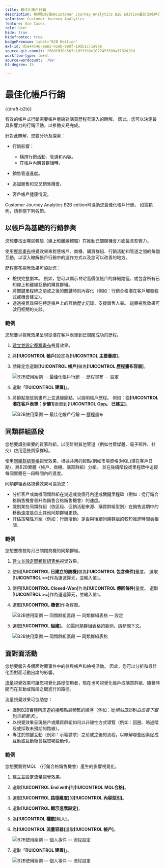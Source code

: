 ```yaml
---
title: 最佳化帳戶行銷
description: 瞭解如何使用Customer Journey Analytics B2B edition最佳化帳戶行銷。
solution: Customer Journey Analytics
feature: Use Cases
role: User
hide: true
hidefromtoc: true
badgePremium: label="B2B Edition"
exl-id: d5e44546-ea82-42eb-98df-19d51c71e9be
source-git-commit: f66df039c56fc1df3fb0e102745f500a3782d26d
workflow-type: tm+mt
source-wordcount: '709'
ht-degree: 1%

---
```


# 最佳化帳戶行銷

{{draft-b2b}}

有效的帳戶式行銷需要帳戶層級對購買歷程有深入的瞭解。 因此，您可以決定最具影響力的行銷活動，以推動交易完成。

針對此瞭解，您要分析及探索：

* 行銷影響：

   * 橫跨行銷活動、管道和內容。
   * 在帳戶內購買群組時，

* 銷售管道進度。
* 追加銷售和交叉銷售機會。
* 客戶帳戶健康情況。


Customer Journey Analytics B2B edition可協助您最佳化帳戶行銷。 如需範例，請參閱下列各節。


## 以帳戶為基礎的行銷參與

您想要找出哪些體驗（線上和離線體驗）在推動已關閉機會方面最具影響力。

使用[歷程畫布](/help/analysis-workspace/visualizations/journey-canvas/journey-canvas.md)視覺效果來對應帳戶、商機、購買群組、行銷活動和管道之間的每個互動，以深入瞭解帳戶行銷中的運作方式以及您可以改善的地方。

歷程畫布視覺效果可協助您：

* 檢視完整劇本。 例如，您可以顯示&#x200B;*特定*&#x200B;高價值帳戶的詳細路徑，或包含所有已知線上和離線互動的購買群組。
* 將關鍵里程碑之前或之後的關鍵時刻內容化（例如：行銷合格潛在客戶觸發程式或機會建立）。
* 透過視覺效果在特定帳戶上的互動歷史記錄，支援銷售人員。 這類視覺效果可啟用相關的交談。

### 範例

您想要以視覺效果呈現從潛在客戶表單到已關閉成功的歷程。

1. [建立並設定歷程畫布](/help/analysis-workspace/visualizations/journey-canvas/configure-journey-canvas.md)視覺效果。
1. 將&#x200B;**[!UICONTROL 帳戶]**&#x200B;設定為&#x200B;**[!UICONTROL 主要量度]**。
1. 請確定您選取&#x200B;**[!UICONTROL 帳戶]**&#x200B;做為&#x200B;**[!UICONTROL 歷程畫布容器]**。

   ![B2B使用案例 — 最佳化帳戶行銷 — 歷程畫布 — 設定](assets/b2b-uc-optimize-marketing-journey-canvas-config.png)

1. 選取「**[!UICONTROL 建置]**」。
1. 將節點拖放到畫布上並連線節點，以說明帳戶歷程。 例如：從&#x200B;**[!UICONTROL 潛在客戶表單：步驟1]**&#x200B;表單到&#x200B;**[!UICONTROL Opp。 已建立]**。

   ![B2B使用案例 — 最佳化帳戶行銷 — 歷程畫布](assets/b2b-uc-optimize-marketing-journey-canvas.png)


## 同類群組區段

您想要識別重要的買家群組，以便針對其他管道（例如付費媒體、電子郵件、社交）啟用這些買家群組。

使用[同類群組表格](/help/analysis-workspace/visualizations/cohort-table/cohort-analysis.md)視覺效果，根據共用的起點(例如市場資格(MQL)潛在客戶日期)，將B2B實體（帳戶、商機、購買群組）分組。 並在後續階段或里程碑中追蹤每個實體在一段時間內的進度。

同類群組表格視覺效果可協助您：

* 分析客戶或商機同類群組在幾週或幾個月內達成關鍵里程碑（例如：從行銷合格銷售機會晉升為銷售合格銷售機會）的速度。
* 識別某些同類群組（依區段、促銷活動來源、購買群組型別）在銷售週期中的移動速度是否比其他同類群組更快。
* 評估策略性方案（例如：行銷活動）是否與後續同類群組的較短推進時間表相關。

### 範例

您想要檢視每月已關閉商機的同類群組。

1. [建立並設定同類群組表格](/help/analysis-workspace/visualizations/cohort-table/t-cohort.md)視覺效果。
1. 使用&#x200B;**[!UICONTROL 已建立的商機]**&#x200B;做為&#x200B;**[!UICONTROL 包含條件]**&#x200B;量度。 選取&#x200B;**[!UICONTROL >=]**&#x200B;作為運運算元，並輸入值`1`。
1. 使用&#x200B;**[!UICONTROL Closed-Won]**&#x200B;作為&#x200B;**[!UICONTROL 傳回條件]**&#x200B;量度。 選取&#x200B;**[!UICONTROL >=]**&#x200B;作為運運算元，並輸入值`1`。
1. 選取&#x200B;**[!UICONTROL 機會]**&#x200B;作為容器。

   ![B2B使用案例 — 同類群組區段 — 同類群組表格 — 設定](assets/b2b-uc-optimize-marketing-cohort-table-config.png)

1. 選取&#x200B;**[!UICONTROL 組建]**。 如需同類群組表格的範例，請參閱下文。

   ![B2B使用案例 — 同類群組區段 — 同類群組表格](assets/b2b-uc-optimize-marketing-cohort-table.png)


## 面對面活動

您想要報告多個面對面事件中的參與帳戶和檢視活動。 因此，您可以分析和最佳化面對面活動出席的影響。

[流量](/help/analysis-workspace/visualizations/c-flow/flow.md)視覺效果可讓您視覺化路徑使用者，現在也可視覺化帳戶或購買群組、隨著時間而在互動或階段之間進行的路徑。

流量視覺效果可協助您：

* 識別B2B實體所周遊的接觸點最頻繁的順序（例如：從&#x200B;*網站造訪*&#x200B;到&#x200B;*白皮書下載*&#x200B;到&#x200B;*示範要求*）。
* 以視覺效果呈現帳戶或購買群組如何以非線性方式導覽（例如：回圈、略過階段或採取未預期的路線）。
* 專注於關鍵互動（例如：示範請求）之前或之後的流程，以瞭解哪些因素促成互動或互動後會採取哪些動作。

### 範例

您想要將對MQL （行銷合格銷售機會）產生的影響視覺化。

1. [建立並設定流量](/help/analysis-workspace/visualizations/c-flow/create-flow.md)視覺效果。
1. 選取&#x200B;**[!UICONTROL End with]**&#x200B;的&#x200B;**[!UICONTROL MQL合格]**。
1. 選取&#x200B;**[!UICONTROL 路徑維度]**&#x200B;的&#x200B;**[!UICONTROL 內容型別]**。
1. 選取&#x200B;**[!UICONTROL 顯示進階設定]**。
1. 為&#x200B;**[!UICONTROL 欄數]**&#x200B;輸入`5`。
1. 為&#x200B;**[!UICONTROL 流量容器]**&#x200B;選取&#x200B;**[!UICONTROL 帳戶]**。

   ![B2B使用案例 — 個人事件 — 流程設定](assets/b2b-uc-optimize-marketing-flow-config.png)

1. 選取「**[!UICONTROL 建置]**」。

   ![B2B使用案例 — 個人事件 — 流程設定](assets/b2b-uc-optimize-marketing-flow.png)
